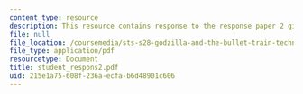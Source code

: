 ```yaml
---
content_type: resource
description: This resource contains response to the response paper 2 given as assignment.
file: null
file_location: /coursemedia/sts-s28-godzilla-and-the-bullet-train-technology-and-culture-in-modern-japan-fall-2005/215e1a75608f236aecfab6d48901c606_student_respons2.pdf
file_type: application/pdf
resourcetype: Document
title: student_respons2.pdf
uid: 215e1a75-608f-236a-ecfa-b6d48901c606
---
```

